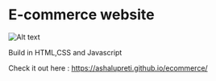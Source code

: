 # E-commerce website 
<img
  src="/path/to/img.jpg"
  alt="Alt text"
  title="Optional title"
  style="display: inline-block; margin: 0 auto; max-width: 300px">

Build in HTML,CSS and Javascript

Check it out here :  https://ashalupreti.github.io/ecommerce/
